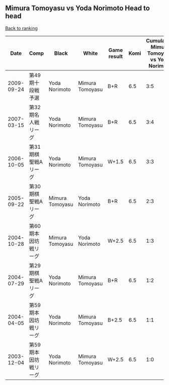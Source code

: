 ## Mimura Tomoyasu vs Yoda Norimoto Head to head

[Back to ranking](../../index.md)




| **Date** | **Comp** | **Black** | **White** | **Game result** | **Komi** | **Cumulative Mimura Tomoyasu vs Yoda Norimoto** | **Mimura Tomoyasu streak** | **Yoda Norimoto streak** | 
| --- | --- | --- | --- | --- | --- | --- | --- | --- |
| 2009-09-24 | 第49期十段戦予選 | Yoda Norimoto | Mimura Tomoyasu | B+R | 6.5 | 3:5 | 0 | 2 | 
| 2007-03-15 | 第32期名人戦リーグ | Yoda Norimoto | Mimura Tomoyasu | B+R | 6.5 | 3:4 | 0 | 1 | 
| 2006-10-05 | 第31期棋聖戦Aリーグ | Yoda Norimoto | Mimura Tomoyasu | W+1.5 | 6.5 | 3:3 | 2 | 0 | 
| 2005-09-22 | 第30期棋聖戦Aリーグ | Mimura Tomoyasu | Yoda Norimoto | B+R | 6.5 | 2:3 | 1 | 0 | 
| 2004-10-28 | 第60期本因坊戦リーグ | Mimura Tomoyasu | Yoda Norimoto | W+2.5 | 6.5 | 1:3 | 0 | 3 | 
| 2004-07-29 | 第29期棋聖戦Aリーグ | Yoda Norimoto | Mimura Tomoyasu | B+R | 6.5 | 1:2 | 0 | 2 | 
| 2004-04-05 | 第59期本因坊戦リーグ | Yoda Norimoto | Mimura Tomoyasu | B+2.5 | 6.5 | 1:1 | 0 | 1 | 
| 2003-12-04 | 第59期本因坊戦リーグ | Yoda Norimoto | Mimura Tomoyasu | W+2.5 | 6.5 | 1:0 | 1 | 0 |





